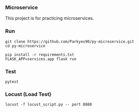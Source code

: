### Microservice

This project is for practicing microservices.


### Run
```shell script
git clone https://github.com/Parkyes90/py-microservice.git
cd py-microservice

pip install -r requirements.txt
FLASK_APP=services.app flask run
```

### Test
```shell script
pytest
```


### Locust (Load Test)
```shell script
locust -f locust_script.py -- port 8080
```